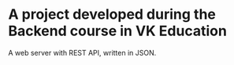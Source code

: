 # A project developed during the Backend course in VK Education

A web server with REST API, written in JSON.
